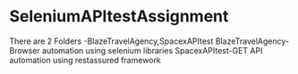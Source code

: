 # SeleniumAPItestAssignment
There are 2 Folders -BlazeTravelAgency,SpacexAPItest BlazeTravelAgency-Browser automation using selenium libraries SpacexAPItest-GET API automation using restassured framework
